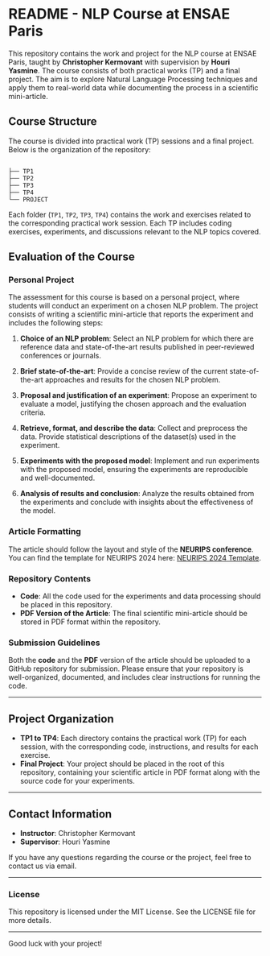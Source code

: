 # README - NLP Course at ENSAE Paris

This repository contains the work and project for the NLP course at ENSAE Paris, taught by **Christopher Kermovant** with supervision by **Houri Yasmine**. The course consists of both practical works (TP) and a final project. The aim is to explore Natural Language Processing techniques and apply them to real-world data while documenting the process in a scientific mini-article.

## Course Structure

The course is divided into practical work (TP) sessions and a final project. Below is the organization of the repository:

```plaintext

├── TP1 
├── TP2 
├── TP3
├── TP4 
└── PROJECT
```

Each folder (`TP1`, `TP2`, `TP3`, `TP4`) contains the work and exercises related to the corresponding practical work session. Each TP includes coding exercises, experiments, and discussions relevant to the NLP topics covered.

## Evaluation of the Course

### **Personal Project**

The assessment for this course is based on a personal project, where students will conduct an experiment on a chosen NLP problem. The project consists of writing a scientific mini-article that reports the experiment and includes the following steps:

1. **Choice of an NLP problem**: Select an NLP problem for which there are reference data and state-of-the-art results published in peer-reviewed conferences or journals.
   
2. **Brief state-of-the-art**: Provide a concise review of the current state-of-the-art approaches and results for the chosen NLP problem.

3. **Proposal and justification of an experiment**: Propose an experiment to evaluate a model, justifying the chosen approach and the evaluation criteria.

4. **Retrieve, format, and describe the data**: Collect and preprocess the data. Provide statistical descriptions of the dataset(s) used in the experiment.

5. **Experiments with the proposed model**: Implement and run experiments with the proposed model, ensuring the experiments are reproducible and well-documented.

6. **Analysis of results and conclusion**: Analyze the results obtained from the experiments and conclude with insights about the effectiveness of the model.

### **Article Formatting**

The article should follow the layout and style of the **NEURIPS conference**. You can find the template for NEURIPS 2024 here: [NEURIPS 2024 Template](https://www.overleaf.com/latex/templates/neurips-2024/tpsbbrdqcmsh).

### **Repository Contents**

- **Code**: All the code used for the experiments and data processing should be placed in this repository.
- **PDF Version of the Article**: The final scientific mini-article should be stored in PDF format within the repository.

### **Submission Guidelines**

Both the **code** and the **PDF** version of the article should be uploaded to a GitHub repository for submission. Please ensure that your repository is well-organized, documented, and includes clear instructions for running the code.

---

## Project Organization

- **TP1 to TP4**: Each directory contains the practical work (TP) for each session, with the corresponding code, instructions, and results for each exercise.
- **Final Project**: Your project should be placed in the root of this repository, containing your scientific article in PDF format along with the source code for your experiments.

---

## Contact Information

- **Instructor**: Christopher Kermovant  
- **Supervisor**: Houri Yasmine  

If you have any questions regarding the course or the project, feel free to contact us via email.

---

### **License**
This repository is licensed under the MIT License. See the LICENSE file for more details.

---

Good luck with your project!
